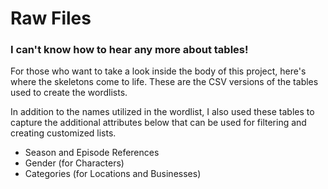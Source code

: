 # Raw Files
### I can't know how to hear any more about tables!
<p>For those who want to take a look inside the body of this project, here's where the skeletons come to life. These are the CSV versions of the tables used to create the wordlists.</p>
<p>In addition to the names utilized in the wordlist, I also used these tables to capture the additional attributes below that can be used for filtering and creating customized lists.</p>

- Season and Episode References
- Gender (for Characters)
- Categories (for Locations and Businesses)